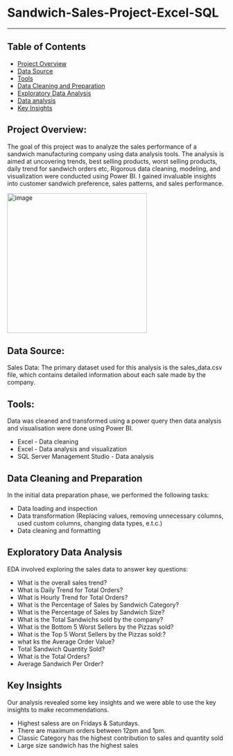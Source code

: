 # Sandwich-Sales-Project-Excel-SQL
---

## Table of Contents
- [Project Overview](#project-overview)
- [Data Source](#data-source)
- [Tools](#tools)
- [Data Cleaning and Preparation](#data-cleaning-and-preparation)
- [Exploratory Data Analysis](#exploratory-data-analysis)
- [Data analysis](#data-analysis)
- [Key Insights](#key-insights)

  
## Project Overview:
The goal of this project was to analyze the sales performance of a sandwich manufacturing company using data analysis tools. The analysis is aimed at uncovering trends, best selling products, worst selling products, daily trend for sandwich orders etc, Rigorous data cleaning, modeling, and visualization were conducted using Power BI. I gained invaluable insights into customer sandwich preference, sales patterns, and sales performance.

<img width="322" alt="image" src="https://github.com/Oludamilola87/Sandwich-Sales-Project-Excel-SQL/assets/151797326/57915691-44f0-4745-9a1d-64e7093822e0">


## Data Source:
Sales Data: The primary dataset used for this analysis is the sales_data.csv file, which contains detailed information about each sale made by the company. 

## Tools:
Data was cleaned and transformed using a power query then data analysis and visualisation were done using Power BI.
- Excel - Data cleaning
- Excel - Data analysis and visualization
- SQL Server Management Studio - Data analysis

## Data Cleaning and Preparation
In the initial data preparation phase, we performed the following tasks:
- Data loading and inspection
- Data transformation (Replacing values, removing unnecessary columns, used custom columns, changing data types, e.t.c.)
- Data cleaning and formatting

## Exploratory Data Analysis
EDA involved exploring the sales data to answer key questions:
- What is the overall sales trend?
- What is Daily Trend for Total Orders?
- What is Hourly Trend for Total Orders?
- What is the Percentage of Sales by Sandwich Category?
- What is the Percentage of Sales by Sandwich Size?
- What is the Total Sandwichs sold by the company?
- What is the Bottom 5 Worst Sellers by the Pizzas sold?
- What is the Top 5 Worst Sellers by the Pizzas sold:?
- what ks the Average Order Value?
- Total Sandwich Quantity Sold?
- What is the Total Orders?
- Average Sandwich Per Order?


## Key Insights
Our analysis revealed some key insights and we were able to use the key insights to make recommendations.
- Highest saless are on Fridays & Saturdays.
- There are maximum orders between 12pm and 1pm.
- Classic Category has the highest contribution to sales and quantity sold
- Large size sandwich has the highest sales


